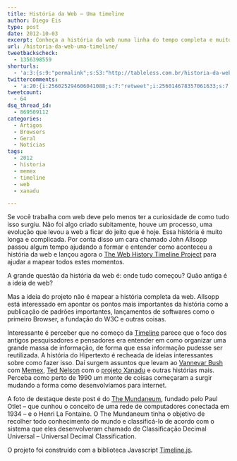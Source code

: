 ```yaml
---
title: História da Web – Uma timeline
author: Diego Eis
type: post
date: 2012-10-03
excerpt: Conheça a história da web numa linha do tempo completa e muito informativa.
url: /historia-da-web-uma-timeline/
tweetbackscheck:
  - 1356398559
shorturls:
  - 'a:3:{s:9:"permalink";s:53:"http://tableless.com.br/historia-da-web-uma-timeline/";s:7:"tinyurl";s:26:"http://tinyurl.com/8gzl5v2";s:4:"isgd";s:19:"http://is.gd/Ro1Tvk";}'
twittercomments:
  - 'a:20:{i:256025294606041088;s:7:"retweet";i:256014678357061633;s:7:"retweet";i:256009153720487936;s:7:"retweet";i:256006792235057152;s:7:"retweet";i:256005730069516288;s:7:"retweet";i:253503070921695232;s:7:"retweet";i:253491316795793409;s:7:"retweet";i:253487699145666560;s:7:"retweet";i:253476394452008960;s:7:"retweet";i:253475773200076801;s:7:"retweet";i:253469587620904962;s:7:"retweet";i:253468629658640385;s:7:"retweet";i:253468302771376129;s:7:"retweet";i:253468019236421632;s:7:"retweet";i:253467861811613696;s:7:"retweet";i:253467600296767488;s:7:"retweet";i:271948290466148352;s:7:"retweet";i:271939924037607424;s:7:"retweet";i:271938023376175104;s:7:"retweet";i:283170068244873216;s:7:"retweet";}'
tweetcount:
  - 64
dsq_thread_id:
  - 869509112
categories:
  - Artigos
  - Browsers
  - Geral
  - Notícias
tags:
  - 2012
  - historia
  - memex
  - timeline
  - web
  - xanadu

---
```

Se você trabalha com web deve pelo menos ter a curiosidade de como tudo isso surgiu. Não foi algo criado subitamente, houve um processo, uma evolução que levou a web a ficar do jeito que é hoje. Essa história é muito longa e complicada. Por conta disso um cara chamado John Allsopp passou algum tempo ajudando a formar e entender como aconteceu a história da web e lançou agora o [The Web History Timeline Project][1] para ajudar a mapear todos estes momentos.

A grande questão da história da web é: onde tudo começou? Quão antiga é a ideia de web?
  
Mas a ideia do projeto não é mapear a história completa da web. Allsopp está interessado em apontar os pontos mais importantes da história como a publicação de padrões importantes, lançamentos de softwares como o primeiro Browser, a fundação do W3C e outras coisas. 

Interessante é perceber que no começo da [Timeline][1] parece que o foco dos antigos pesquisadores e pensadores era entender em como organizar uma grande massa de informação, de forma que essa informação pudesse ser reutilizada. A história do Hipertexto é recheada de ideias interessantes sobre como fazer isso. Daí surgem assuntos que levam ao [Vannevar Bush][2] com [Memex][3], [Ted Nelson][4] com o [projeto Xanadu][5] e outras histórias mais. Perceba como perto de 1990 um monte de coisas começaram a surgir mudando a forma como desenvolvíamos para internet.

A foto de destaque deste post é do [The Mundaneum][6], fundado pelo Paul Otlet &#8211; que cunhou o conceito de uma rede de computadores conectada em 1934 &#8211; e o Henri La Fontaine. O The Mundaneum tinha o objetivo de recolher todo conhecimento do mundo e classificá-lo de acordo com o sistema que eles desenvolveram chamado de Classificação Decimal Universal &#8211; Universal Decimal Classification.

O projeto foi construído com a biblioteca Javascript [Timeline.js][7].

 [1]: http://webdirections.org/history/#0
 [2]: http://www.tipografos.net/internet/vanevar-bush.html
 [3]: http://en.wikipedia.org/wiki/Memex
 [4]: http://en.wikipedia.org/wiki/Ted_Nelson
 [5]: http://xanadu.com
 [6]: http://en.wikipedia.org/wiki/Mundaneum
 [7]: http://timeline.verite.co